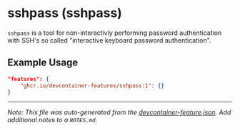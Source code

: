 
# sshpass (sshpass)

`sshpass` is a tool for non-interactivly performing password authentication with SSH's so called "interactive keyboard password authentication".

## Example Usage

```json
"features": {
    "ghcr.io/devcontainer-features/sshpass:1": {}
}
```





---

_Note: This file was auto-generated from the [devcontainer-feature.json](devcontainer-feature.json).  Add additional notes to a `NOTES.md`._
